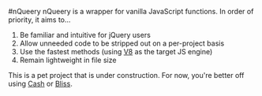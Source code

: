#nQueery
nQueery is a wrapper for vanilla JavaScript functions. In order of priority, it aims to...

1. Be familiar and intuitive for jQuery users
2. Allow unneeded code to be stripped out on a per-project basis
3. Use the fastest methods (using [V8](https://developers.google.com/v8/) as the target JS engine)
4. Remain lightweight in file size

This is a pet project that is under construction. For now, you're better off using [Cash](https://github.com/kenwheeler/cash) or [Bliss](https://github.com/LeaVerou/bliss).